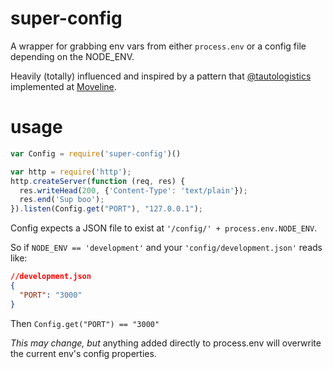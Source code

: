 # super-config

A wrapper for grabbing env vars from either `process.env` or a config file depending on the NODE_ENV.

Heavily (totally) influenced and inspired by a pattern that [@tautologistics](https://github.com/tautologistics) implemented at [Moveline](https://github.com/moveline).

# usage

```javascript
var Config = require('super-config')()

var http = require('http');
http.createServer(function (req, res) {
  res.writeHead(200, {'Content-Type': 'text/plain'});
  res.end('Sup boo');
}).listen(Config.get("PORT"), "127.0.0.1");
```

Config expects a JSON file to exist at `'/config/' + process.env.NODE_ENV`.

So if `NODE_ENV == 'development'` and your `'config/development.json'` reads like:

```json
//development.json
{
  "PORT": "3000"
}
```

Then `Config.get("PORT") == "3000"`

*This may change, but* anything added directly to process.env will overwrite the current env's config properties.
